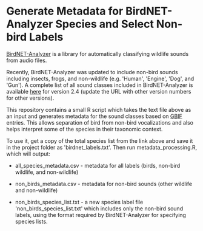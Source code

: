 # Generate Metadata for BirdNET-Analyzer Species and Select Non-bird Labels

[BirdNET-Analyzer](https://github.com/kahst/BirdNET-Analyzer) is a library for automatically classifying wildlife sounds from audio files. 

Recently, BirdNET-Analyzer was updated to include non-bird sounds including insects, frogs, and non-wildlife (e.g. 'Human', 'Engine', 'Dog', and 'Gun'). A complete list of all sound classes included in BirdNET-Analyzer is available [here](https://github.com/kahst/BirdNET-Analyzer/blob/main/checkpoints/V2.4/BirdNET_GLOBAL_6K_V2.4_Labels.txt) for version 2.4 (update the URL with other version numbers for other versions). 

This repository contains a small R script which takes the text file above as an input and generates metadata for the sound classes based on [GBIF](https://www.gbif.org/) entries. This allows separation of bird from non-bird vocalizations and also helps interpret some of the species in their taxonomic context.  

To use it, get a copy of the total species list from the link above and save it in the project folder as 'birdnet_labels.txt'. Then run metadata_processing.R, which will output:

- all_species_metadata.csv - metadata for all labels (birds, non-bird wildlife, and non-wildlife)

- non_birds_metadata.csv - metadata for non-bird sounds (other wildlife and non-wildlife) 

- non_birds_species_list.txt - a new species label file 'non_birds_species_list.txt' which includes only the non-bird sound labels, using the format required by BirdNET-Analyzer for specifying species lists. 
